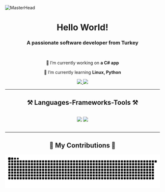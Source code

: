 <img src="https://github.com/TheKidPadra/TheKidPadra/blob/main/mylivewallpapers-com-Lee-Punishi.gif?raw=true" alt="MasterHead">
<h1 align="center">Hello World!</h1>

<h3 align="center">A passionate software developer from Turkey </h3>

<br/>

<div align="center">
 
 🔭 I’m currently working on **a C# app**
 
 🌱 I’m currently learning **Linux, Python**

 </div>
 
<div align="center"> 
  <a href="mailto:paricfy@gmail.com">
    <img src="https://img.shields.io/badge/Gmail-333333?style=for-the-badge&logo=gmail&logoColor=red" />
  </a>

  <a href="https://bwgra.github.io" target="_blank">
     <img src="https://img.shields.io/badge/Portfolio-FF5722?style=for-the-badge&logo=todoist&logoColor=white" target="_blank" /> <!-- sqlite, safari, google-chrome are other good icon options -->
  </a>
</div>

 <hr/>
 
<h2 align="center">⚒️ Languages-Frameworks-Tools ⚒️</h2>
<br/>
<div align="center">
    <img src="https://skillicons.dev/icons?i=bootstrap,html,css,vscode,github" />
    <img src="https://skillicons.dev/icons?i=python,c#,sqlserver" /><br>
</div>

<br/>
<hr/>

<div align="center">
  <h2>🐍 My Contributions 🐍</h2>

<picture>
  <source media="(prefers-color-scheme: dark)" srcset="https://raw.githubusercontent.com/CagatayAkkas/CagatayAkkas/output/github-contribution-grid-snake-dark.svg">
  <source media="(prefers-color-scheme: light)" srcset="https://raw.githubusercontent.com/CagatayAkkas/CagatayAkkas/output/github-contribution-grid-snake.svg">
  <img alt="github contribution grid snake animation" src="https://raw.githubusercontent.com/CagatayAkkas/CagatayAkkas/output/github-contribution-grid-snake.svg">
</picture>
<br/><br/>
</div>


</picture>
